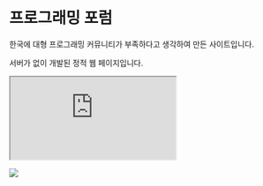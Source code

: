 # 프로그래밍 포럼

한국에 대형 프로그래밍 커뮤니티가 부족하다고 생각하여 만든 사이트입니다.

서버가 없이 개발된 정적 웹 페이지입니다.

<iframe src="https://rr1---sn-ogul7n7d.c.drive.google.com/videoplayback?expire=1645528550&ei=po0UYt6hAo__-LYPzbC_6AI&ip=125.190.48.161&cp=QVRJV0ZfV1VTQVhPOkZKQkpTczdQWmNneFc5Z3RSOTh3bV9NUVdCdW1SOUFEMVdKX1pmUTZnaEM&id=b49518061713d24a&itag=22&source=webdrive&requiressl=yes&mh=-K&mm=32&mn=sn-ogul7n7d&ms=su&mv=u&mvi=1&pl=24&ttl=transient&susc=dr&driveid=1DCt0lIiR6yJxuVV6SLROj3sjHMdGSmUD&app=explorer&mime=video/mp4&vprv=1&prv=1&dur=58.816&lmt=1645513194518096&mt=1645513869&txp=0016224&sparams=expire,ei,ip,cp,id,itag,source,requiressl,ttl,susc,driveid,app,mime,vprv,prv,dur,lmt&sig=AOq0QJ8wRQIgSbmK4oMEEUE6nlc6EvR2bsSNcjhRazhtwLDJHQjcykQCIQDkUyjAi82kBeJKdQRUEUsC3KZvK5RXx7efOtrQ5i_Fvw==&lsparams=mh,mm,mn,ms,mv,mvi,pl&lsig=AG3C_xAwRAIgAykFbgXuNiXnOwNsZYmgzaaMuIK30g4rEQB8PQZztbUCIA6wnvkwh6BNuiajptwSCy73oCoIPFmeh237V7ahZu1e&cpn=EixWsi6c7-QLvEVS&c=WEB_EMBEDDED_PLAYER&cver=1.20220216.01.00"></iframe>


![](https://rr1---sn-ogul7n7d.c.drive.google.com/videoplayback?expire=1645528550&ei=po0UYt6hAo__-LYPzbC_6AI&ip=125.190.48.161&cp=QVRJV0ZfV1VTQVhPOkZKQkpTczdQWmNneFc5Z3RSOTh3bV9NUVdCdW1SOUFEMVdKX1pmUTZnaEM&id=b49518061713d24a&itag=22&source=webdrive&requiressl=yes&mh=-K&mm=32&mn=sn-ogul7n7d&ms=su&mv=u&mvi=1&pl=24&ttl=transient&susc=dr&driveid=1DCt0lIiR6yJxuVV6SLROj3sjHMdGSmUD&app=explorer&mime=video/mp4&vprv=1&prv=1&dur=58.816&lmt=1645513194518096&mt=1645513869&txp=0016224&sparams=expire,ei,ip,cp,id,itag,source,requiressl,ttl,susc,driveid,app,mime,vprv,prv,dur,lmt&sig=AOq0QJ8wRQIgSbmK4oMEEUE6nlc6EvR2bsSNcjhRazhtwLDJHQjcykQCIQDkUyjAi82kBeJKdQRUEUsC3KZvK5RXx7efOtrQ5i_Fvw==&lsparams=mh,mm,mn,ms,mv,mvi,pl&lsig=AG3C_xAwRAIgAykFbgXuNiXnOwNsZYmgzaaMuIK30g4rEQB8PQZztbUCIA6wnvkwh6BNuiajptwSCy73oCoIPFmeh237V7ahZu1e&cpn=EixWsi6c7-QLvEVS&c=WEB_EMBEDDED_PLAYER&cver=1.20220216.01.00)
